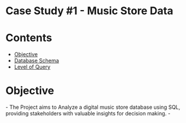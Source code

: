 <h1>Case Study #1 - Music Store Data</h1>

<h1>Contents</h1>
<ul>
  <li><a href="#Objective">Objective</a></li>
  <li><a href="#DatabaseSchema">Database Schema</a></li>
  <li><a href="#LevelofQuery">Level of Query</a></li>
</ul>

<h1><a name="Objective">Objective</a></h1>
<p>
  - The Project aims to Analyze a digital music store database using SQL, providing stakeholders with valuable insights for decision making.
  -</p>
